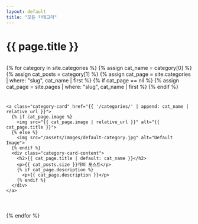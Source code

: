 ```yaml
---
layout: default
title: "모든 카테고리"
---
```


<h1>{{ page.title }}</h1>

<style>
  .category-grid {
    display: grid;
    grid-template-columns: repeat(auto-fill, minmax(280px, 1fr));
    gap: 1.5rem;
    margin-top: 2rem;
  }

  .category-card {
    display: flex;
    flex-direction: column;
    border-radius: 12px;
    overflow: hidden;
    box-shadow: 0 4px 12px rgba(0,0,0,0.1);
    transition: transform 0.2s ease, box-shadow 0.2s ease;
    background-color: #fff;
    text-decoration: none;
    color: inherit;
  }

  .category-card:hover {
    transform: translateY(-6px);
    box-shadow: 0 8px 18px rgba(0,0,0,0.15);
  }

  .category-card img {
    width: 100%;
    height: 160px;
    object-fit: cover;
  }

  .category-card-content {
    padding: 1rem;
  }

  .category-card h2 {
    margin: 0 0 0.5rem 0;
    font-size: 1.3rem;
  }

  .category-card p {
    color: #555;
    font-size: 0.9rem;
    margin: 0;
  }
</style>

<div class="category-grid">
  {% for category in site.categories %}
    {% assign cat_name = category[0] %}
    {% assign cat_posts = category[1] %}
    {% assign cat_page = site.categories | where: "slug", cat_name | first %}
    {% if cat_page == nil %}
      {% assign cat_page = site.pages | where: "slug", cat_name | first %}
    {% endif %}

    <a class="category-card" href="{{ '/categories/' | append: cat_name | relative_url }}">
      {% if cat_page.image %}
        <img src="{{ cat_page.image | relative_url }}" alt="{{ cat_page.title }}">
      {% else %}
        <img src="/assets/images/default-category.jpg" alt="Default Image">
      {% endif %}
      <div class="category-card-content">
        <h2>{{ cat_page.title | default: cat_name }}</h2>
        <p>{{ cat_posts.size }}개의 포스트</p>
        {% if cat_page.description %}
          <p>{{ cat_page.description }}</p>
        {% endif %}
      </div>
    </a>
  {% endfor %}
</div>
